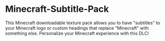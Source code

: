 # Minecraft-Subtitle-Pack
This Minecraft downloadable texture pack allows you to have "subtitles" to your Minecraft logo or custom headings that replace "Minecraft" with something else. Personalize your Minecraft experience with this DLC!
